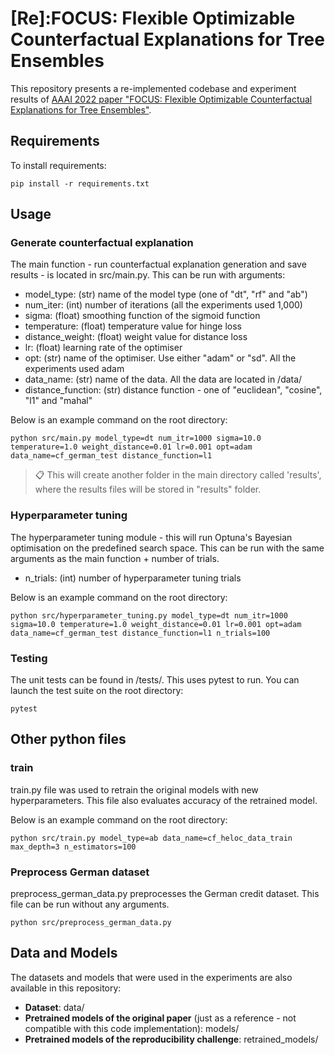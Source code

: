 # [Re]:FOCUS: Flexible Optimizable Counterfactual Explanations for Tree Ensembles

This repository presents a re-implemented codebase and experiment results of [AAAI 2022 paper "FOCUS: Flexible Optimizable Counterfactual Explanations for Tree Ensembles"](https://arxiv.org/abs/1911.12199). 

## Requirements

To install requirements:

```setup
pip install -r requirements.txt
```

## Usage

### Generate counterfactual explanation
The main function - run counterfactual explanation generation and save results - is located in src/main.py.
This can be run with arguments:
- model_type: (str) name of the model type (one of "dt", "rf" and "ab")
- num_iter: (int) number of iterations (all the experiments used 1,000)
- sigma: (float) smoothing function of the sigmoid function
- temperature: (float) temperature value for hinge loss
- distance_weight: (float) weight value for distance loss
- lr: (float) learning rate of the optimiser
- opt: (str) name of the optimiser. Use either "adam" or "sd". All the experiments used adam
- data_name: (str) name of the data. All the data are located in /data/
- distance_function: (str) distance function - one of "euclidean", "cosine", "l1" and "mahal"

Below is an example command on the root directory:
```text
python src/main.py model_type=dt num_itr=1000 sigma=10.0 temperature=1.0 weight_distance=0.01 lr=0.001 opt=adam data_name=cf_german_test distance_function=l1
```
>📋  This will create another folder in the main directory called 'results', where the results files will be
> stored in "results" folder.

### Hyperparameter tuning
The hyperparameter tuning module - this will run Optuna's Bayesian optimisation on the predefined search space.
This can be run with the same arguments as the main function + number of trials.
- n_trials: (int) number of hyperparameter tuning trials

Below is an example command on the root directory:
```text
python src/hyperparameter_tuning.py model_type=dt num_itr=1000 sigma=10.0 temperature=1.0 weight_distance=0.01 lr=0.001 opt=adam data_name=cf_german_test distance_function=l1 n_trials=100
```

### Testing
The unit tests can be found in /tests/. This uses pytest to run. You can launch the test suite on the root directory:
```text
pytest
```

## Other python files
### train
train.py file was used to retrain the original models with new hyperparameters.
This file also evaluates accuracy of the retrained model.

Below is an example command on the root directory:
```text
python src/train.py model_type=ab data_name=cf_heloc_data_train max_depth=3 n_estimators=100
```

### Preprocess German dataset
preprocess_german_data.py preprocesses the German credit dataset. This file can be run without any arguments.
```text
python src/preprocess_german_data.py
```

## Data and Models

The datasets and models that were used in the experiments are also available in this repository:
- **Dataset**: data/
- **Pretrained models of the original paper** (just as a reference - not compatible with this code implementation): models/
- **Pretrained models of the reproducibility challenge**: retrained_models/
